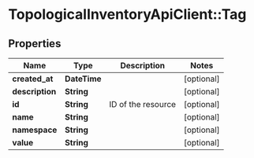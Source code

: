 # TopologicalInventoryApiClient::Tag

## Properties
Name | Type | Description | Notes
------------ | ------------- | ------------- | -------------
**created_at** | **DateTime** |  | [optional] 
**description** | **String** |  | [optional] 
**id** | **String** | ID of the resource | [optional] 
**name** | **String** |  | [optional] 
**namespace** | **String** |  | [optional] 
**value** | **String** |  | [optional] 


